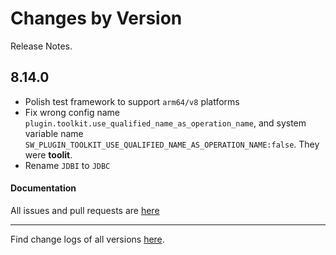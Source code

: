 Changes by Version
==================
Release Notes.

8.14.0
------------------

* Polish test framework to support `arm64/v8` platforms
* Fix wrong config name `plugin.toolkit.use_qualified_name_as_operation_name`, and system variable name `SW_PLUGIN_TOOLKIT_USE_QUALIFIED_NAME_AS_OPERATION_NAME:false`. They were **toolit**.
* Rename `JDBI` to `JDBC`

#### Documentation



All issues and pull requests are [here](https://github.com/apache/skywalking/milestone/161?closed=1)

------------------
Find change logs of all versions [here](changes).
